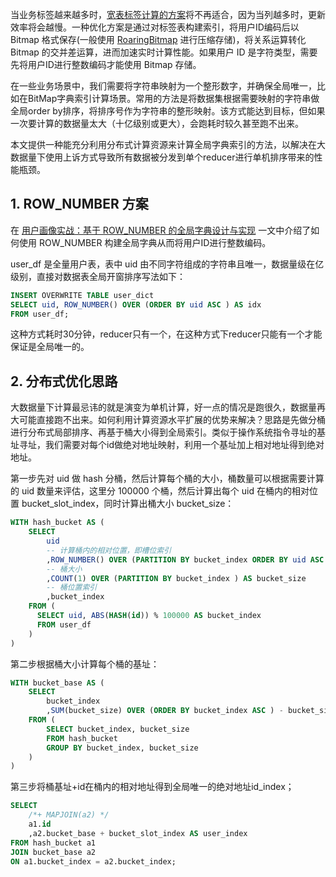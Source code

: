 当业务标签越来越多时，[宽表标签计算的方案](https://smartsi.blog.csdn.net/article/details/140087260)将不再适合，因为当列越多时，更新效率将会越慢。一种优化方案是通过对标签表构建索引，将用户ID编码后以 Bitmap 格式保存(一般使用 [RoaringBitmap](https://smartsi.blog.csdn.net/article/details/127833352) 进行压缩存储)，将关系运算转化 Bitmap 的交并差运算，进而加速实时计算性能。如果用户 ID 是字符类型，需要先将用户ID进行整数编码才能使用 Bitmap 存储。


在一些业务场景中，我们需要将字符串映射为一个整形数字，并确保全局唯一，比如在BitMap字典索引计算场景。常用的方法是将数据集根据需要映射的字符串做全局order by排序，将排序号作为字符串的整形映射。该方式能达到目标，但如果一次要计算的数据量太大（十亿级别或更大），会跑耗时较久甚至跑不出来。﻿

本文提供一种能充分利用分布式计算资源来计算全局字典索引的方法，以解决在大数据量下使用上诉方式导致所有数据被分发到单个reducer进行单机排序带来的性能瓶颈。

## 1. ROW_NUMBER 方案

在 [用户画像实战：基于 ROW_NUMBER 的全局字典设计与实现](https://smartsi.blog.csdn.net/article/details/140508529) 一文中介绍了如何使用 ROW_NUMBER 构建全局字典从而将用户ID进行整数编码。


user_df 是全量用户表，表中 uid 由不同字符组成的字符串且唯一，数据量级在亿级别，直接对数据表全局开窗排序写法如下：
```sql
INSERT OVERWRITE TABLE user_dict
SELECT uid, ROW_NUMBER() OVER (ORDER BY uid ASC ) AS idx
FROM user_df;
```
这种方式耗时30分钟，reducer只有一个，在这种方式下reducer只能有一个才能保证是全局唯一的。

## 2. 分布式优化思路

大数据量下计算最忌讳的就是演变为单机计算，好一点的情况是跑很久，数据量再大可能直接跑不出来。如何利用计算资源水平扩展的优势来解决？思路是先做分桶进行分布式局部排序、再基于桶大小得到全局索引。类似于操作系统指令寻址的基址寻址，我们需要对每个id做绝对地址映射，利用一个基址加上相对地址得到绝对地址。


第一步先对 uid 做 hash 分桶，然后计算每个桶的大小，桶数量可以根据需要计算的 uid 数量来评估，这里分 100000 个桶，然后计算出每个 uid 在桶内的相对位置 bucket_slot_index，同时计算出桶大小 bucket_size：
```sql
WITH hash_bucket AS (
    SELECT
        uid
        -- 计算桶内的相对位置，即槽位索引
        ,ROW_NUMBER() OVER (PARTITION BY bucket_index ORDER BY uid ASC ) AS bucket_slot_index
        -- 桶大小
        ,COUNT(1) OVER (PARTITION BY bucket_index ) AS bucket_size
        -- 桶位置索引
        ,bucket_index
    FROM (
      SELECT uid, ABS(HASH(id)) % 100000 AS bucket_index
      FROM user_df
    )
)
```
第二步根据桶大小计算每个桶的基址：
```sql
WITH bucket_base AS (
    SELECT  
        bucket_index
        ,SUM(bucket_size) OVER (ORDER BY bucket_index ASC ) - bucket_size AS bucket_base
    FROM (
        SELECT bucket_index, bucket_size
        FROM hash_bucket
        GROUP BY bucket_index, bucket_size
    )
)
```
第三步将桶基址+id在桶内的相对地址得到全局唯一的绝对地址id_index；
```sql
SELECT  
    /*+ MAPJOIN(a2) */
    a1.id
    ,a2.bucket_base + bucket_slot_index AS user_index
FROM hash_bucket a1
JOIN bucket_base a2
ON a1.bucket_index = a2.bucket_index;
```
